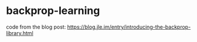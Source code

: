 # backprop-learning

code from the blog post: https://blog.jle.im/entry/introducing-the-backprop-library.html